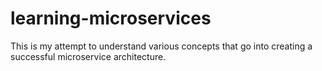 # learning-microservices
This is my attempt to understand various concepts that go into creating a successful microservice architecture.
